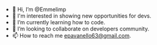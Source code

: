 - 👋 Hi, I’m @Emmelimp
- 👀 I'm interested in showing new opportunities for devs.
- 🌱 I’m currently learning how to code.
- 💞️ I’m looking to collaborate on developers community.
- 📫 How to reach me epavanello63@gmail.com.

<!---
Emmelimp/Emmelimp is a ✨ special ✨ repository because its `README.md` (this file) appears on your GitHub profile.
You can click the Preview link to take a look at your changes.
--->

